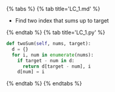 {% tabs %}
{% tab title='LC_1.md' %}

* Find two index that sums up to target

{% endtab %}
{% tab title='LC_1.py' %}

```py
def twoSum(self, nums, target):
  d = {}
  for i, num in enumerate(nums):
    if target - num in d:
      return d[target - num], i
    d[num] = i
```

{% endtab %}
{% endtabs %}